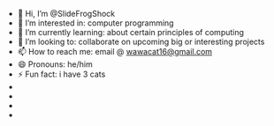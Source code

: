 - 👋 Hi, I’m @SlideFrogShock
- 👀 I’m interested in: computer programming
- 🌱 I’m currently learning: about certain principles of computing
- 💞️ I’m looking to: collaborate on upcoming big or interesting projects
- 📫 How to reach me: email @ wawacat16@gmail.com
- 😄 Pronouns: he/him
- ⚡ Fun fact: i have 3 cats
-
-
-
- <!---
SlideFrogShock/SlideFrogShock is a ✨ special ✨ repository because its `README.md` (this file) appears on your GitHub profile.
You can click the Preview link to take a look at your changes.
--->
